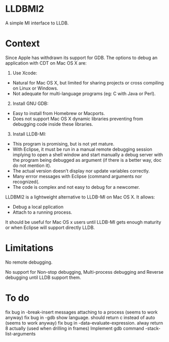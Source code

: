 # LLDBMI2

A simple MI interface to LLDB.

# Context

Since Apple has withdrawn its support for GDB. The options to debug an application with CDT on Mac OS X are:

1. Use Xcode:
  - Natural for Mac OS X, but limited for sharing projects or cross compiling on Linux or Windows.
  - Not adequate for multi-language programs (eg: C with Java or Perl).
2. Install GNU GDB:
  - Easy to install from Homebrew or Macports.
  - Does not support Mac OS X dynamic libraries preventing from debugging code inside these libraries.
3. Install LLDB-MI:
  - This program is promising, but is not yet mature.
  - With Eclipse, it must be run in a manual remote debugging session implying to open a shell window and start manually a debug server with the program being debugged as argument (if there is a better way, doc do not mention it).
  - The actual version doesn’t display nor update variables correctly.
  - Many errror messages with Eclipse (command arguments nor recognized(.
  - The code is complex and not easy to debug for a newcomer.

LLDBMI2 is a lightweight alternative to LLDB-MI on Mac OS X. It allows:
- Debug a local pplication
- Attach to a running process.

It should be useful for Mac OS x users until LLDB-MI gets enough maturity or when Eclipse will support directly LLDB.

# Limitations
No remote debugging.

No support for Non-stop debugging, Multi-process debugging and Reverse debugging until LLDB support them.

# To do
fix bug in -break-insert messages attaching to a process (seems to work anyway)
fix bug in -gdb show language. should return c instead of auto (seems to work anyway)
fix bug in -data-evaluate-expression. alway return 8 actually (used when drilling in frames)
Implement gdb command -stack-list-arguments